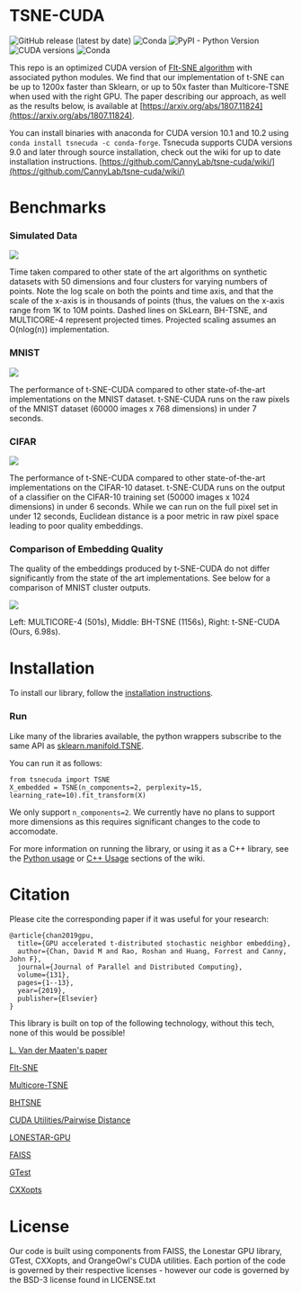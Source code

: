 # TSNE-CUDA
![GitHub release (latest by date)](https://img.shields.io/github/v/release/CannyLab/tsne-cuda)
![Conda](https://img.shields.io/conda/pn/CannyLab/tsnecuda)
![PyPI - Python Version](https://img.shields.io/pypi/pyversions/tsnecuda)
![CUDA versions](https://img.shields.io/badge/cuda-10.1%20%7C%2010.2%20%7C%2011.0%20%7C%2011.1%20%7C%2011.2%20%7C%2011.3%20%20-blue)
![Conda](https://img.shields.io/conda/dn/cannylab/tsnecuda)

This repo is an optimized CUDA version of [FIt-SNE algorithm](https://github.com/KlugerLab/FIt-SNE) with associated python modules. We find that our implementation of t-SNE can be up to 1200x faster than Sklearn, or up to 50x faster than Multicore-TSNE when used with the right GPU. The paper describing our approach, as well as the results below, is available at [https://arxiv.org/abs/1807.11824](https://arxiv.org/abs/1807.11824).

You can install binaries with anaconda for CUDA version 10.1 and 10.2 using `conda install tsnecuda -c conda-forge`. Tsnecuda supports CUDA versions 9.0 and later through source installation, check out the wiki for up to date installation instructions. [https://github.com/CannyLab/tsne-cuda/wiki/](https://github.com/CannyLab/tsne-cuda/wiki/)

# Benchmarks
### Simulated Data
![](docs/simulated_speedup.png)

Time taken compared to other state of the art algorithms on synthetic datasets with 50 dimensions and four clusters for varying numbers of points. Note the log scale on both the points and time axis, and that the scale of the x-axis is in thousands of points (thus, the values on the x-axis range from 1K to 10M points. Dashed lines on SkLearn, BH-TSNE, and MULTICORE-4 represent projected times. Projected scaling assumes an O(nlog(n)) implementation.

### MNIST
![](docs/mnist_speedup.png)

The performance of t-SNE-CUDA compared to other state-of-the-art implementations on the MNIST dataset. t-SNE-CUDA runs on the raw pixels of the MNIST dataset (60000 images x 768 dimensions) in under 7 seconds.

### CIFAR
![](docs/cifar_speedup.png)

The performance of t-SNE-CUDA compared to other state-of-the-art implementations on the CIFAR-10 dataset. t-SNE-CUDA runs on the output of a classifier on the CIFAR-10 training set (50000 images x 1024 dimensions) in under 6 seconds. While we can run on the full pixel set in under 12 seconds, Euclidean distance is a poor metric in raw pixel space leading to poor quality embeddings.

### Comparison of Embedding Quality
The quality of the embeddings produced by t-SNE-CUDA do not differ significantly from the state of the art implementations. See below for a comparison of MNIST cluster outputs.

![](docs/mnist_comparison.jpg)

Left: MULTICORE-4 (501s), Middle: BH-TSNE (1156s), Right: t-SNE-CUDA (Ours, 6.98s).

# Installation

To install our library, follow the [installation instructions](https://github.com/CannyLab/tsne-cuda/blob/master/INSTALL.md).

### Run

Like many of the libraries available, the python wrappers subscribe to the same API as [sklearn.manifold.TSNE](http://scikit-learn.org/stable/modules/generated/sklearn.manifold.TSNE.html).

You can run it as follows:

```
from tsnecuda import TSNE
X_embedded = TSNE(n_components=2, perplexity=15, learning_rate=10).fit_transform(X)
```

We only support `n_components=2`. We currently have no plans to support more dimensions as this requires significant changes to the code to accomodate.

For more information on running the library, or using it as a C++ library, see the [Python usage](https://github.com/CannyLab/tsne-cuda/wiki/Basic-Usage:-Python) or [C++ Usage](https://github.com/CannyLab/tsne-cuda/wiki/Basic-Usage:-Cxx) sections of the wiki.

# Citation

Please cite the corresponding paper if it was useful for your research:

```
@article{chan2019gpu,
  title={GPU accelerated t-distributed stochastic neighbor embedding},
  author={Chan, David M and Rao, Roshan and Huang, Forrest and Canny, John F},
  journal={Journal of Parallel and Distributed Computing},
  volume={131},
  pages={1--13},
  year={2019},
  publisher={Elsevier}
}
```

This library is built on top of the following technology, without this tech, none of this would be possible!

[L. Van der Maaten's paper](http://lvdmaaten.github.io/publications/papers/JMLR_2014.pdf)

[FIt-SNE](https://github.com/KlugerLab/FIt-SNE)

[Multicore-TSNE](https://github.com/DmitryUlyanov/Multicore-TSNE)

[BHTSNE](https://github.com/lvdmaaten/bhtsne/)

[CUDA Utilities/Pairwise Distance](https://github.com/OrangeOwlSolutions)

[LONESTAR-GPU](http://iss.ices.utexas.edu/?p=projects/galois/lonestargpu)

[FAISS](https://github.com/facebookresearch/faiss)

[GTest](https://github.com/google/googletest)

[CXXopts](https://github.com/jarro2783/cxxopts)


# License

Our code is built using components from FAISS, the Lonestar GPU library, GTest, CXXopts, and OrangeOwl's CUDA utilities. Each portion of the code is governed by their respective licenses - however our code is governed by the BSD-3 license found in LICENSE.txt
